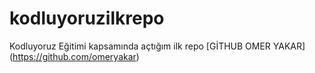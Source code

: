 # kodluyoruzilkrepo
Kodluyoruz Eğitimi kapsamında açtığım ilk repo
[GİTHUB OMER YAKAR] (https://github.com/omeryakar)
